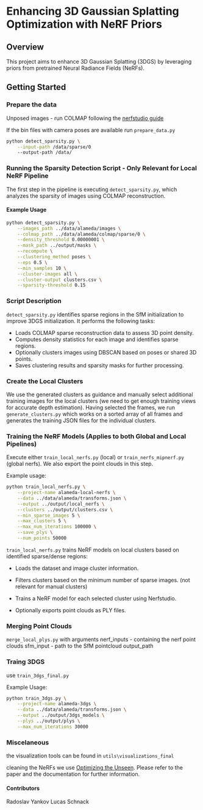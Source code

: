 # Enhancing 3D Gaussian Splatting Optimization with NeRF Priors

## Overview

This project aims to enhance 3D Gaussian Splatting (3DGS) by leveraging priors from pretrained Neural Radiance Fields (NeRFs).

## Getting Started
### Prepare the data
Unposed images - run COLMAP following the [nerfstudio guide](https://docs.nerf.studio/quickstart/custom_dataset.html)

If the bin files with camera poses are available 
run `prepare_data.py`

```bash
python detect_sparsity.py \
    --input-path /data/sparse/0
    --output-path /data/
````


### Running the Sparsity Detection Script - Only Relevant for Local NeRF Pipeline

The first step in the pipeline is executing `detect_sparsity.py`, which analyzes the sparsity of images using COLMAP reconstruction.

#### Example Usage

```bash
python detect_sparsity.py \
    --images_path ../data/alameda/images \
    --colmap_path ../data/alameda/colmap/sparse/0 \
    --density_threshold 0.00000001 \
    --mask_path ../output/masks \
    --recompute \
    --clustering_method poses \
    --eps 0.5 \
    --min_samples 10 \
    --cluster-images all \
    --cluster-output clusters.csv \
    --sparsity-threshold 0.15
```

### Script Description

`detect_sparsity.py` identifies sparse regions in the SfM initialization to improve 3DGS initialization. It performs the following tasks:

- Loads COLMAP sparse reconstruction data to assess 3D point density.
- Computes density statistics for each image and identifies sparse regions.
- Optionally clusters images using DBSCAN based on poses or shared 3D points.
- Saves clustering results and sparsity masks for further processing.

### Create the Local Clusters

We use the generated clusters as guidance and manually select additional training images for the local clusters (we need to get enough training views for accurate depth estimation). Having selected the frames,
we run `generate_clusters.py` which works on a sorted array of all frames and generates the training JSON files for the individual clusters.

### Training the NeRF Models (Applies to both Global and Local Pipelines) 

Execute either  `train_local_nerfs.py` (local) or  `train_nerfs_mipnerf.py` (global nerfs). We also export the point clouds in this step.  

Example usage: 

```bash
python train_local_nerfs.py \
    --project-name alameda-local-nerfs \
    --data ../data/alameda/transforms.json \
    --output ../output/local_nerfs \
    --clusters ../output/clusters.csv \
    --min_sparse_images 5 \
    --max_clusters 5 \
    --max_num_iterations 100000 \
    --save_plys \
    --num_points 50000
```
`train_local_nerfs.py` trains NeRF models on local clusters based on identified sparse/dense regions:

 - Loads the dataset and image cluster information.

 - Filters clusters based on the minimum number of sparse images. (not relevant for manual clusters)

 - Trains a NeRF model for each selected cluster using Nerfstudio.

 - Optionally exports point clouds as PLY files.

### Merging Point Clouds

`merge_local_plys.py` with arguments 
nerf_inputs - containing the nerf point clouds
sfm_input - path to the SfM pointcloud
output_path

### Traing 3DGS

use `train_3dgs_final.py` 

Example Usage:

```bash
python train_3dgs.py \
    --project-name alameda-3dgs \
    --data ../data/alameda/transforms.json \
    --output ../output/3dgs_models \
    --plys ../output/plys \
    --max_num_iterations 30000
```


### Miscelaneous 

the visualization tools can be found in `utils\visualizations_final`

cleaning the NeRFs we use [Optimizing the Unseen](https://github.com/leosegre/Optimize-the-Unseen). Please refer to the paper and the documentation for further information.

#### Contributors
Radoslav Yankov
Lucas Schnack
